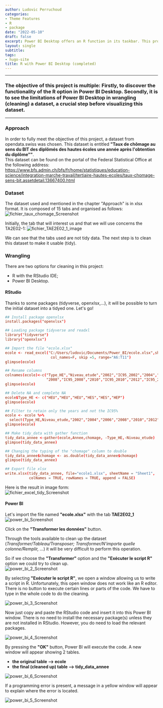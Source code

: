 ```yaml
---
author: Ludovic Perruchoud
categories:
- Theme Features
- R
- package
date: "2022-05-10"
draft: false
excerpt: Power BI Desktop offers an R function in its taskbar. This project proposes to discover a powerful and widespread Business Intelligence software, Power BI through R by means of an example file in XLSX format. Have a good discovery!
layout: single
subtitle:
tags:
- hugo-site
title: R with Power BI Desktop (completed)
---
```


---

### The objective of this project is multiple: Firstly, to discover the functionality of the R option in Power BI Desktop. Secondly, it is to see the limitations of Power BI Desktop in wrangling (cleaning) a dataset, a crucial step before visualizing this dataset.

---

### Approach
In order to fully meet the objective of this project, a dataset from opendata.swiss was chosen. This dataset is entitled **"Taux de chômage au sens du BIT des diplômés des hautes écoles une année après l'obtention du diplôme""**.  
This dataset can be found on the portal of the Federal Statistical Office at the following address: https://www.bfs.admin.ch/bfs/fr/home/statistiques/education-science/integration-marche-travail/tertiaire-hautes-ecoles/taux-chomage-sens-bit.assetdetail.13667400.html 

### Dataset
The dataset used and mentioned in the chapter "Approach" is in xlsx format. It is composed of 15 tabs and organised as follows: 
![fichier_taux_chomage_Screenshot](fichier_taux_chomage.PNG)

Initially, the tab that will interest us and that we will use concerns the TA2E02-1:
![fichier_TAE2E02_1_image](fichier_TAE2E02_1.PNG)

We can see that the tabs used are not tidy data. The next step is to clean this dataset to make it usable (tidy). 

### Wrangling
There are two options for cleaning in this project:

- R with the RStudio IDE;
- Power BI Desktop.

#### RStudio
Thanks to some packages (tidyverse, openxlsx,...), it will be possible to turn the initial dataset into a tidyed one. Let's go!

```toml
## Install package openxlsx
install.packages("openxlsx")

## Loading package tidyverse and readxl
library("tidyverse")
library("openxlsx")
```
```toml
## Import the file "ecole.xlsx"
ecole <- read_excel("C:/Users/ludovic/Documents/Power_BI/ecole.xlsx",sheet=4, 
                     col_names=F, skip =5, range="A6:T11")
glimpse(ecole)
```
```toml
## Rename columns
colnames(ecole)<-c("Type_HE","Niveau_etude","2002","IC95_2002","2004","IC95_2004","2006","IC95_2006",
                   "2008","IC95_2008","2010","IC95_2010","2012","IC95_2012","2014","IC95_2014","2016","IC95_2016","2018","IC95_2018")
glimpse(ecole)

## Delete NA and complete NA
ecole$Type_HE <- c("HEU","HEU","HEU","HES","HES","HEP")
glimpse(ecole)
```
```toml
## Filter to retain only the years and not the IC95% 
ecole <- ecole %>%
  select(Type_HE,Niveau_etude,"2002","2004","2006","2008","2010","2012","2014","2016","2018")
glimpse(ecole)

## Make tidy_data with gather function
tidy_data_annee <-gather(ecole,Annee,chomage, -Type_HE,-Niveau_etude)
glimpse(tidy_data_annee)
```
```toml
## Changing the typing of the "chomage" column to double
tidy_data_annee$chomage <- as.double(tidy_data_annee$chomage)
glimpse(tidy_data_annee)
```
```toml
## Export file xlsx
write.xlsx(tidy_data_annee, file="ecole1.xlsx", sheetName = "Sheet1", 
           colNames = TRUE, rowNames = TRUE, append = FALSE)
```
Here is the result in image form:  
![fichier_excel_tidy_Screenshot](fichier_excel_tidy.PNG)  

#### Power BI
Let's import the file named **"ecole.xlsx"** with the tab **TAE2E02_1**
![power_bi_Screenshot](power_bi_1.PNG)  

Click on the **"Transformer les données"** button.  

Through the tools available to clean up the dataset (*Transformer/Tableau/Transposer; Transformer/N'importe quelle colonne/Remplir, ...*) it will be very difficult to perform this operation.

So if we choose the **"Transformer"** option and the **"Exécuter le script R"** option we could try to clean up.  
![power_bi_2_Screenshot](power_bi_2.PNG) 

By selecting **"Exécuter le script R"**, we open a window allowing us to write a script in R. 
Unfortunately, this open window does not work like an R editor. There is no button to execute certain lines or parts of the code. We have to type in the whole code to do the cleaning. 

![power_bi_3_Screenshot](power_bi_3.PNG) 

Now just copy and paste the RStudio code and insert it into this Power BI window. 
There is no need to install the necessary package(s) unless they are not installed in RStudio. However, you do need to load the relevant packages.

![power_bi_4_Screenshot](power_bi_4.PNG) 

By pressing the **"OK"** button, Power BI will execute the code. A new window will appear showing 2 tables.
- **the original table --> ecole**
- **the final (cleaned up) table --> tidy_data_annee**

![power_bi_6_Screenshot](power_bi_6.PNG) 


If a programming error is present, a message in a yellow window will appear to explain where the error is located.

![power_bi_5_Screenshot](power_bi_5.PNG) 


